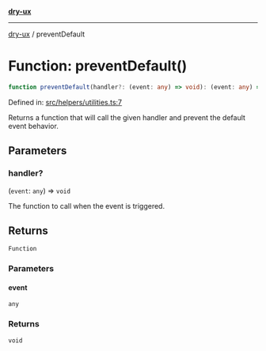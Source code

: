 [**dry-ux**](../README.md)

***

[dry-ux](../globals.md) / preventDefault

# Function: preventDefault()

```ts
function preventDefault(handler?: (event: any) => void): (event: any) => void
```

Defined in: [src/helpers/utilities.ts:7](https://github.com/navedr/dry-ux/blob/86c22f6b530b5213bb68b86926f9eb34d851fb9f/src/helpers/utilities.ts#L7)

Returns a function that will call the given handler and prevent the default event behavior.

## Parameters

### handler?

(`event`: `any`) => `void`

The function to call when the event is triggered.

## Returns

`Function`

### Parameters

#### event

`any`

### Returns

`void`
